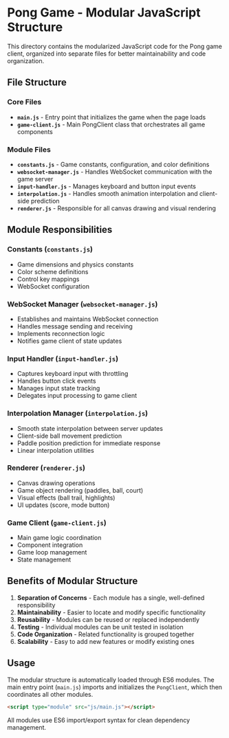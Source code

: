 # Pong Game - Modular JavaScript Structure

This directory contains the modularized JavaScript code for the Pong game client, organized into separate files for better maintainability and code organization.

## File Structure

### Core Files

- **`main.js`** - Entry point that initializes the game when the page loads
- **`game-client.js`** - Main PongClient class that orchestrates all game components

### Module Files

- **`constants.js`** - Game constants, configuration, and color definitions
- **`websocket-manager.js`** - Handles WebSocket communication with the game server
- **`input-handler.js`** - Manages keyboard and button input events
- **`interpolation.js`** - Handles smooth animation interpolation and client-side prediction
- **`renderer.js`** - Responsible for all canvas drawing and visual rendering

## Module Responsibilities

### Constants (`constants.js`)

- Game dimensions and physics constants
- Color scheme definitions
- Control key mappings
- WebSocket configuration

### WebSocket Manager (`websocket-manager.js`)

- Establishes and maintains WebSocket connection
- Handles message sending and receiving
- Implements reconnection logic
- Notifies game client of state updates

### Input Handler (`input-handler.js`)

- Captures keyboard input with throttling
- Handles button click events
- Manages input state tracking
- Delegates input processing to game client

### Interpolation Manager (`interpolation.js`)

- Smooth state interpolation between server updates
- Client-side ball movement prediction
- Paddle position prediction for immediate response
- Linear interpolation utilities

### Renderer (`renderer.js`)

- Canvas drawing operations
- Game object rendering (paddles, ball, court)
- Visual effects (ball trail, highlights)
- UI updates (score, mode button)

### Game Client (`game-client.js`)

- Main game logic coordination
- Component integration
- Game loop management
- State management

## Benefits of Modular Structure

1. **Separation of Concerns** - Each module has a single, well-defined responsibility
2. **Maintainability** - Easier to locate and modify specific functionality
3. **Reusability** - Modules can be reused or replaced independently
4. **Testing** - Individual modules can be unit tested in isolation
5. **Code Organization** - Related functionality is grouped together
6. **Scalability** - Easy to add new features or modify existing ones

## Usage

The modular structure is automatically loaded through ES6 modules. The main entry point (`main.js`) imports and initializes the `PongClient`, which then coordinates all other modules.

```html
<script type="module" src="js/main.js"></script>
```

All modules use ES6 import/export syntax for clean dependency management.
